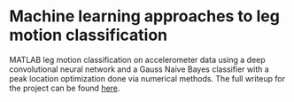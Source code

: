 # Machine learning approaches to leg motion classification
MATLAB leg motion classification on accelerometer data using a deep convolutional neural network and a Gauss Naive Bayes classifier with a peak location optimization done via numerical methods. The full writeup for the project can be found [here](https://github.com/f3lis/leg-motion-classification-ml/blob/main/LegMotionClassificationML.pdf).
